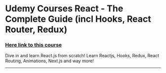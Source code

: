 # Udemy Courses React - The Complete Guide (incl Hooks, React Router, Redux)

### [Here link to this course](https://www.udemy.com/course/react-the-complete-guide-incl-redux/)

Dive in and learn React.js from scratch! Learn Reactjs, Hooks, Redux, React Routing, Animations, Next.js and way more!

---
